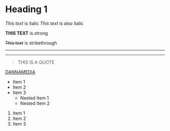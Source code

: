 <!-- Headings -->
# Heading 1

<!-- Italics -->
*This text* is italic
_This text_ is also italic

<!-- Strong -->
**THIS TEXT** is strong 

<!-- Strikethrough -->
~~This text~~ is strikethrough

<!-- Horizontal Rule -->

---
___

<!-- Blockquote -->
>THIS IS A QUOTE

<!-- Linkg -->
[DANNAMEDIA](http://wwww.google.com)


<!-- UL-->
* Item 1
* Item 2
* Item 3 
    * Nested Item 1
    * Nested Item 2 

<!-- OL -->
1. Item 1
1. Item 2 
1. Item 3

